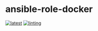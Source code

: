 # ansible-role-docker

[![latest](https://github.com/archmachina/ansible-role-docker/workflows/latest/badge.svg)](https://github.com/archmachina/ansible-role-docker/actions?query=workflow%3Alatest)
[![linting](https://github.com/archmachina/ansible-role-docker/workflows/linting/badge.svg)](https://github.com/archmachina/ansible-role-docker/actions?query=workflow%3Alinting)
